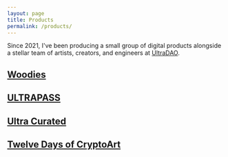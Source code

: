 ```yaml
---
layout: page
title: Products
permalink: /products/
---
```


Since 2021, I've been producing a small group of digital products alongside a stellar team of artists, creators, and engineers at <a href="https://ultradao.org">UltraDAO</a>.

<div class="grid gap-2 md:gap-4 grid-cols-2 md:grid-cols-4 mt-12">
  <a href="https://woodiesofficial.com" class="card-zoom" target="_blank">
    <div
      class="card-zoom-image"
      style="background-image: url('/assets/images/card-woodies.jpg')"
    ></div>
    <div class="card-zoom-text">
      <h2>Woodies</h2>
    </div>
  </a>
  <a href="https://ultradao.org/ultrapass" class="card-zoom" target="_blank">
    <div
      class="card-zoom-image"
      style="background-image: url('/assets/images/card-ultrapass.jpg')"
    ></div>
    <div class="card-zoom-text">
      <h2>ULTRAPASS</h2>
    </div>
  </a>
  <a href="https://ultradao.org/curated" class="card-zoom" target="_blank">
    <div
      class="card-zoom-image"
      style="background-image: url('/assets/images/card-curated.jpg')"
    ></div>
    <div class="card-zoom-text">
      <h2>Ultra Curated</h2>
    </div>
  </a>
  <a href="https://twelvedays.ultradao.org" class="card-zoom" target="_blank">
    <div
      class="card-zoom-image"
      style="background-image: url('/assets/images/card-twelve-days.jpg')"
    ></div>
    <div class="card-zoom-text">
      <h2>Twelve Days of CryptoArt</h2>
    </div>
  </a>
</div>
